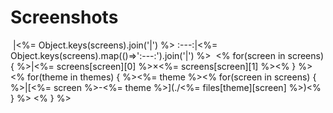 # Screenshots

 &nbsp;|<%= Object.keys(screens).join('|') %>
:---:|<%= Object.keys(screens).map(()=>':---:').join('|') %>
&nbsp;<% for(screen in screens) { %>|<%= screens[screen][0] %>&times;<%= screens[screen][1] %><% } %>
<% for(theme in themes) { %><%= theme %><% for(screen in screens) { %>|[<%= screen %>-<%= theme %>](./<%= files[theme][screen] %>)<% } %>
<% } %>
